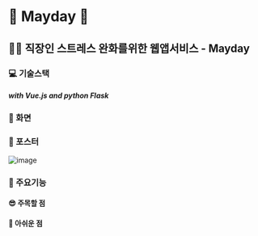 # 🔵 Mayday 🔵
## 🧑‍💻 직장인 스트레스 완화를위한 웹앱서비스 - Mayday 
### 💻 기술스택
##### with Vue.js and python Flask

### 📱 화면

### 📃 포스터
![image](https://user-images.githubusercontent.com/22907830/92920163-c7907580-f46c-11ea-911d-633791613ac4.png)

### 🔎 주요기능

#### 😎 주목할 점

#### 🤨 아쉬운 점
